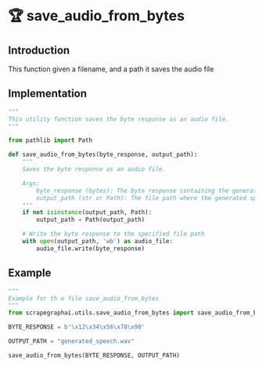 # 🏆 save_audio_from_bytes

## Introduction
This function given a filename, and a path it saves the audio file

## Implementation
```python
"""
This utility function saves the byte response as an audio file.
"""

from pathlib import Path

def save_audio_from_bytes(byte_response, output_path):
    """
    Saves the byte response as an audio file.

    Args:
        byte_response (bytes): The byte response containing the generated speech.
        output_path (str or Path): The file path where the generated speech should be saved.
    """
    if not isinstance(output_path, Path):
        output_path = Path(output_path)

    # Write the byte response to the specified file path
    with open(output_path, 'wb') as audio_file:
        audio_file.write(byte_response)

```

## Example
```python
""" 
Example for th e file save_audio_from_bytes
"""
from scrapegraphai.utils.save_audio_from_bytes import save_audio_from_bytes

BYTE_RESPONSE = b'\x12\x34\x56\x78\x90'

OUTPUT_PATH = "generated_speech.wav"

save_audio_from_bytes(BYTE_RESPONSE, OUTPUT_PATH)


```

